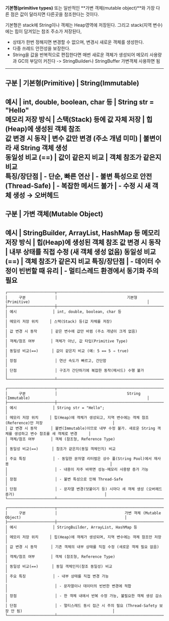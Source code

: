 **기본형(primitive types)** 또는 일반적인 **가변 객체(mutable object)**와 가장 다른 점은 값이 달라지면 다른곳을 참조한다는 것이다.


기본형은 stack에 String이나 객체는 Heap영역에 저장된다. 그리고 stack(지역 변수)에는 힙이 담겨있는 참조 주소가 저장된다,

- 상태가 한번 정해지면 변경할 수 없으며, 변경시 새로운 객체를 생성한다.
- 다중 쓰레드 안전성을 보장한다.
- String을 값을 반복적으로 편집한다면 매번 새로운 객체가 생성되어 메모리 사용량과 GC의 부담이 커진다 -> StringBuilder나 StringBuffer 가변객체 사용하면 됨


---------------------------------------------------------------------------------------------
   구분                      |  기본형(Primitive)              |   String(Immutable)           
---------------------------------------------------------------------------------------------
 예시                       |  int, double, boolean, char 등   |  String str = "Hello"         
 메모리 저장 방식            |  스택(Stack) 등에 값 자체 저장   |  힙(Heap)에 생성된 객체 참조   
 값 변경 시 동작             |  변수 값만 변경 (주소 개념 미미)  |  불변이라 새 String 객체 생성   
 동일성 비교 (==)            |  값이 같은지 비교                |  객체 참조가 같은지 비교       
 특징/장단점                 |  - 단순, 빠른 연산               |  - 불변 특성으로 안전(Thread-Safe)
                            |  - 복잡한 메서드 불가             |  - 수정 시 새 객체 생성 → 오버헤드
---------------------------------------------------------------------------------------------
   구분                      |  가변 객체(Mutable Object)
---------------------------------------------------------------------------------------------
 예시                       |  StringBuilder, ArrayList, HashMap 등
 메모리 저장 방식            |  힙(Heap)에 생성된 객체 참조
 값 변경 시 동작             |  내부 상태를 직접 수정 (새 객체 생성 없음)
 동일성 비교 (==)            |  객체 참조가 같은지 비교
 특징/장단점                 |  - 데이터 수정이 빈번할 때 유리
                            |  - 멀티스레드 환경에서 동기화 주의 필요
---------------------------------------------------------------------------------------------

```pgsql
┌─────────────────────┬─────────────────────────────────────────────────────────────────────────────────────────────────────────┐
│     구분             │                               기본형 (Primitive)                                                    │
├─────────────────────┼─────────────────────────────────────────────────────────────────────────────────────────────────────────┤
│ 예시                │ int, double, boolean, char 등                                                                        │
│ 메모리 저장 위치     │ 스택(Stack) 등(값 자체를 저장)                                                                       │
│ 값 변경 시 동작      │ 같은 변수에 값만 바뀜 (주소 개념이 크게 없음)                                                        │
│ 객체/참조 여부       │ 객체가 아닌, 값 타입(Primitive Type)                                                                 │
│ 동일성 비교(==)      │ 값이 같은지 비교 (예: 5 == 5 ⇒ true)                                                                │
│ 장점                 │ 연산 속도가 빠르고, 간단함                                                                           │
│ 단점                 │ 구조가 간단하기에 복잡한 동작(메서드) 수행 불가                                                     │
└─────────────────────┴─────────────────────────────────────────────────────────────────────────────────────────────────────────┘

┌─────────────────────┬─────────────────────────────────────────────────────────────────────────────────────────────────────────┐
│     구분             │                               String (Immutable)                                                    │
├─────────────────────┼─────────────────────────────────────────────────────────────────────────────────────────────────────────┤
│ 예시                │ String str = "Hello";                                                                                │
│ 메모리 저장 위치     │ 힙(Heap)에 객체가 생성되고, 지역 변수에는 객체 참조(Reference)만 저장                               │
│ 값 변경 시 동작      │ 불변(Immutable)이므로 내부 수정 불가. 새로운 String 객체를 생성하고 변수 참조를 새 객체로 변경     │
│ 객체/참조 여부       │ 객체 (참조형, Reference Type)                                                                        │
│ 동일성 비교(==)      │ 참조가 같은지(동일 객체인지) 비교                                                                    │
│ 주요 특징            │ - 동일한 문자열 리터럴은 상수 풀(String Pool)에서 재사용                                             │
│                     │ - 내용이 자주 바뀌면 성능·메모리 사용량 증가 가능                                                     │
│ 장점                 │ - 불변 특성으로 인해 Thread-Safe                                                                      │
│ 단점                 │ - 문자열 변경(덧붙이기 등) 시마다 새 객체 생성 (오버헤드 증가)                                        │
└─────────────────────┴─────────────────────────────────────────────────────────────────────────────────────────────────────────┘

┌─────────────────────┬─────────────────────────────────────────────────────────────────────────────────────────────────────────┐
│     구분             │                              가변 객체 (Mutable Object)                                              │
├─────────────────────┼─────────────────────────────────────────────────────────────────────────────────────────────────────────┤
│ 예시                │ StringBuilder, ArrayList, HashMap 등                                                                 │
│ 메모리 저장 위치     │ 힙(Heap)에 객체가 생성되며, 지역 변수에는 객체 참조만 저장                                           │
│ 값 변경 시 동작      │ 기존 객체의 내부 상태를 직접 수정 (새로운 객체 필요 없음)                                            │
│ 객체/참조 여부       │ 객체 (참조형, Reference Type)                                                                        │
│ 동일성 비교(==)      │ 동일 객체인지(참조 동일성) 비교                                                                      │
│ 주요 특징            │ - 내부 상태를 직접 변경 가능                                                                          │
│                     │ - 문자열이나 데이터의 빈번한 변경에 적합                                                               │
│ 장점                 │ - 한 객체 내에서 반복 수정 가능, 불필요한 객체 생성 감소                                             │
│ 단점                 │ - 멀티스레드 동시 접근 시 주의 필요 (Thread-Safety 보장 안 됨)                                        │
└─────────────────────┴─────────────────────────────────────────────────────────────────────────────────────────────────────────┘

```